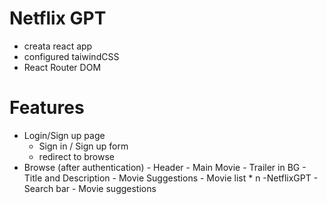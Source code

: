 # Netflix GPT

- creata react app
- configured taiwindCSS
- React Router DOM

# Features

- Login/Sign up page
  - Sign in / Sign up form
  - redirect to browse
- Browse (after authentication) - Header - Main Movie - Trailer in BG - Title and Description - Movie Suggestions - Movie list \* n
  -NetflixGPT - Search bar - Movie suggestions
